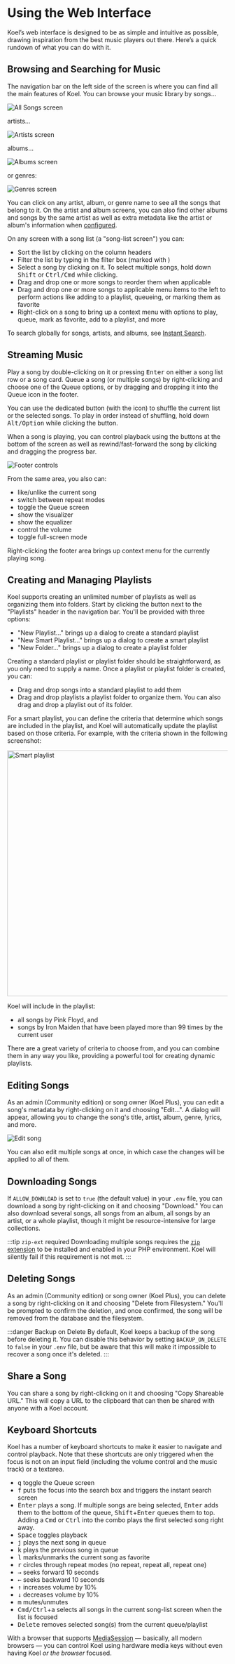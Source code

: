 # Using the Web Interface

<UISubjectToChangeNote />

Koel’s web interface is designed to be as simple and intuitive as possible, drawing inspiration from the best music players out there. Here’s a quick rundown of what you can do with it.

## Browsing and Searching for Music

The navigation bar on the left side of the screen is where you can find all the main features of Koel.
You can browse your music library by songs…

![All Songs screen](../assets/img/interface/all-songs.webp)

artists…

![Artists screen](../assets/img/interface/artists.webp)

albums…

![Albums screen](../assets/img/interface/albums.webp)

or genres:

![Genres screen](../assets/img/interface/genres.webp)

You can click on any artist, album, or genre name to see all the songs that belong to it.
On the artist and album screens, you can also find other albums and songs by the same artist as well as extra metadata
like the artist or album's information when [configured](../service-integrations).

On any screen with a song list (a "song-list screen") you can:

* Sort the list by clicking on the column headers
* Filter the list by typing in the filter box (marked with <InterfaceIcon :src="filterIcon" alt="Filter" />)
* Select a song by clicking on it. To select multiple songs, hold down <kbd>Shift</kbd> or <kbd>Ctrl/Cmd</kbd> while clicking.
* Drag and drop one or more songs to reorder them when applicable
* Drag and drop one or more songs to applicable menu items to the left to perform actions like adding to a playlist, queueing, or marking them as favorite
* Right-click on a song to bring up a context menu with options to play, queue, mark as favorite, add to a playlist, and more

To search globally for songs, artists, and albums, see [Instant Search](./search).

## Streaming Music

Play a song by double-clicking on it or pressing <kbd>Enter</kbd> on either a song list row or a song card.
Queue a song (or multiple songs) by right-clicking and choose one of the Queue options, or by dragging and dropping it
into the Queue icon <InterfaceIcon :src="queueIcon" /> in the footer.

You can use the dedicated button (with the <InterfaceIcon :src="shuffleIcon" alt="Shuffle" /> icon) to shuffle the current list or the selected songs.
To play in order instead of shuffling, hold down <kbd>Alt/Option</kbd> while clicking the button.

When a song is playing, you can control playback using the buttons at the bottom of the screen as well as
rewind/fast-forward the song by clicking and dragging the progress bar.

![Footer controls](../assets/img/interface/footer.avif)

From the same area, you also can:

* <InterfaceIcon :src="heartIcon" alt="Heart" /> like/unlike the current song
* <InterfaceIcon :src="repeatIcon" alt="Repeat" /> switch between repeat modes
* <InterfaceIcon :src="queueIcon" alt="Queue" /> toggle the Queue screen
* <InterfaceIcon :src="boltIcon" alt="Bolt" /> show the visualizer
* <InterfaceIcon :src="slidersIcon" alt="Sliders" /> show the equalizer
* <InterfaceIcon :src="volumeIcon" alt="Volume" /> control the volume
* <InterfaceIcon :src="expandIcon" alt="Expand" /> toggle full-screen mode

Right-clicking the footer area brings up context menu for the currently playing song.

## Creating and Managing Playlists

Koel supports creating an unlimited number of playlists as well as organizing them into folders.
Start by clicking the <InterfaceIcon :src="plusIcon" alt="Add" /> button next to the "Playlists" header in the navigation bar. You'll be provided with three options:

* "New Playlist…" brings up a dialog to create a standard playlist
* "New Smart Playlist…" brings up a dialog to create a smart playlist
* "New Folder…" brings up a dialog to create a playlist folder

Creating a standard playlist or playlist folder should be straightforward, as you only need to supply a name.
Once a playlist or playlist folder is created, you can:

* Drag and drop songs into a standard playlist to add them
* Drag and drop playlists a playlist folder to organize them. You can also drag and drop a playlist out of its folder.

For a smart playlist, you can define the criteria that determine which songs are included in the playlist,
and Koel will automatically update the playlist based on those criteria.
For example, with the criteria shown in the following screenshot:

<img loading="lazy" src="../assets/img/interface/new-smart-playlist.webp" alt="Smart playlist" style="width: 560px" />

Koel will include in the playlist:

* all songs by Pink Floyd, and
* songs by Iron Maiden that have been played more than 99 times by the current user

There are a great variety of criteria to choose from, and you can combine them in any way you like, providing a powerful tool for creating dynamic playlists.

## Editing Songs

As an admin (Community edition) or song owner (Koel Plus), you can edit a song's metadata by right-clicking on it and choosing "Edit…".
A dialog will appear, allowing you to change the song's title, artist, album, genre, lyrics, and more.

<img loading="lazy" src="../assets/img/interface/edit-song.webp" alt="Edit song" style="max-width: 480px">

You can also edit multiple songs at once, in which case the changes will be applied to all of them.

## Downloading Songs

If `ALLOW_DOWNLOAD` is set to `true` (the default value) in your `.env` file, you can download a song by right-clicking on it and choosing "Download."
You can also download several songs, all songs from an album, all songs by an artist, or a whole playlist, though it might be resource-intensive for large collections.

:::tip `zip-ext` required
Downloading multiple songs requires the [`zip` extension](https://www.php.net/manual/en/book.zip.php) to be installed and enabled in your PHP environment.
Koel will silently fail if this requirement is not met.
:::

## Deleting Songs

As an admin (Community edition) or song owner (Koel Plus), you can delete a song by right-clicking on it and choosing "Delete from Filesystem."
You'll be prompted to confirm the deletion, and once confirmed, the song will be removed from the database and the filesystem.

:::danger Backup on Delete
By default, Koel keeps a backup of the song before deleting it.
You can disable this behavior by setting `BACKUP_ON_DELETE` to `false` in your `.env` file, but be aware that this will make it impossible to recover a song once it's deleted.
:::

## Share a Song

You can share a song by right-clicking on it and choosing "Copy Shareable URL."
This will copy a URL to the clipboard that can then be shared with anyone with a Koel account.

## Keyboard Shortcuts

Koel has a number of keyboard shortcuts to make it easier to navigate and control playback.
Note that these shortcuts are only triggered when the focus is not on an input field (including the volume control and the music track)
or a textarea.

* <kbd>q</kbd> toggle the Queue screen
* <kbd>f</kbd> puts the focus into the search box and triggers the instant search screen
* <kbd>Enter</kbd> plays a song. If multiple songs are being selected, <kbd>Enter</kbd> adds them to the bottom of the queue, <kbd>Shift</kbd>+<kbd>Enter</kbd> queues them to top. Adding a <kbd>Cmd</kbd> or <kbd>Ctrl</kbd> into the combo plays the first selected song right away.
* <kbd>Space</kbd> toggles playback
* <kbd>j</kbd> plays the next song in queue
* <kbd>k</kbd> plays the previous song in queue
* <kbd>l</kbd> marks/unmarks the current song as favorite
* <kbd>r</kbd> circles through repeat modes (no repeat, repeat all, repeat one)
* <kbd>→</kbd> seeks forward 10 seconds
* <kbd>←</kbd> seeks backward 10 seconds
* <kbd>↑</kbd> increases volume by 10%
* <kbd>↓</kbd> decreases volume by 10%
* <kbd>m</kbd> mutes/unmutes
* <kbd>Cmd/Ctrl</kbd>+<kbd>a</kbd> selects all songs in the current song-list screen when the list is focused
* <kbd>Delete</kbd> removes selected song(s) from the current queue/playlist

With a browser that supports [MediaSession](https://developer.mozilla.org/en-US/docs/Web/API/MediaSession) — basically, all modern browsers — you can control Koel using hardware media keys without even having Koel _or the browser_ focused.

<script lang="ts" setup>
import boltIcon from '../assets/icons/bolt.svg'
import expandIcon from '../assets/icons/expand.svg'
import filterIcon from '../assets/icons/filter.svg'
import heartIcon from '../assets/icons/heart.svg'
import plusIcon from '../assets/icons/plus-circle.svg'
import queueIcon from '../assets/icons/queue.svg'
import repeatIcon from '../assets/icons/repeat.svg'
import shuffleIcon from '../assets/icons/shuffle.svg'
import slidersIcon from '../assets/icons/sliders.svg'
import volumeIcon from '../assets/icons/volume.svg'
</script>
